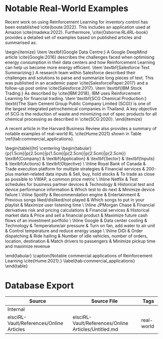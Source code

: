 # Notable Real-World Examples

Recent work on using Reinforcement Learning for inventory control has been established \cite{boute:2022}. This includes an application used at Amazon \cite{madeka:2022}. Furthermore, \cite{Osborne:RL4RL-book} provides a detailed set of examples based on published articles and summarised as: 

\begin{itemize} 
    \item \textbf{Google Data Centre:} A Google DeepMind article \cite{Google:2016} describes the challenges faced when optimising energy consumption in their data centers and how Reinforcement Learning can help us become more energy efficient. 
    \item \textbf{Salesforce Text Summarizing:} A research team within Salesforce described their challenges and solutions to parse and summarize long pieces of text. This was published in an academic paper \cite{SalesforcePaper:2017} and a follow-up post online \cite{Salesforce:2017}.
    \item \textbf{IBM Stock Trading:} As described by \cite{IBM:2018}, IBM uses Reinforcement Learning for financial trading.
    \item \textbf{SCG Chemical Production:} \textit{The Siam Cement Group Public Company Limited (SCG)} is one of the largest integrated petrochemical companies in Thailand. A key objective of SCG is the reduction of waste and minimizing out of spec products for all chemical processing as described in \cite{SCG:2020}.
\end{itemize}



A recent article in the Harvard Business Review also provides a summary of notable examples of real-world RL \cite{Hume:2021} shown in Table \ref{tab:commercial_applications}.

\begin{table}[ht]
    \centering
    \begin{tabular}{p{1.5cm}|p{2.5cm}|p{1.5cm}|p{2.5cm}|p{2.5cm}|p{2.5cm}}
         \textbf{Company} & \textbf{Application} & \textbf{Sector} & \textbf{Inputs} & \textbf{Actions} & \textbf{Objective} \\
         \hline
         Royal Bank of Canada & Trade execution platform for multiple strategies & Financial services & 200-plus market-related data inputs & Sell, buy, hold stocks & To trade as close as possible to VWAP, a common price metric \\
         \hline
         Netflix & Test schedules for business partner devices & Technology & Historical test and device performance information & Which test to do next & Minimize device failure \\
         \hline
         Spotify & Recommendation engine & Entertainment & Previous songs liked/disliked/not played & Which songs to put in your playlist & Maximize user listening time \\
         \hline
         JPMorgan Chase & Financial derivatives risk and pricing calculations & Financial services & Historical market data & Price and sell a financial product & Maximize future cash flows of an investment portfolio \\
         \hline
         Google & Data center cooling & Technology & Temperature/air pressure & Turn on fan, add water to air unit & Control temperature and reduce energy usage \\
         \hline
         DiDi & Order dispatching & Ride hailing & Number of idle vehicles, number of orders, location, destination & Match drivers to passengers & Minimize pickup time and maximize revenue
         
\end{tabular}
\caption{Notable commercial applications of Reinforcement Learning \cite{Hume:2021}.}
\label{tab:commercial_applications}
\end{table}


# Database Export

| Source                                  | Source File                                         | Tags       |
| --------------------------------------- | --------------------------------------------------- | ---------- |
| Internal                                |                                                     |            |
| elsciRL-Vault/References/Online Articles | elsciRL-Vault/References/Online Articles/Untitled.md | real-world |
